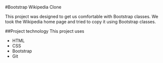 #Bootstrap Wikipedia Clone

This project was designed to get us comfortable with Bootstrap classes. We took the Wikipedia home page and tried to copy it using Bootstrap classes. 

##Project technology 
This project uses 
* HTML
* CSS
* Bootstrap
* Git
